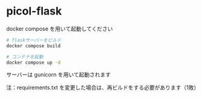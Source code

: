 # picol-flask

docker compose を用いて起動してください

```bash
# flaskサーバーをビルド
docker compose build

# コンテナを起動
docker compose up -d
```

サーバーは gunicorn を用いて起動されます

注：requirements.txt を変更した場合は、再ビルドをする必要があります（1敗）
